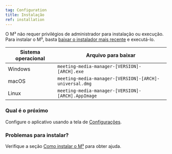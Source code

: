 ```yaml
---
tag: Configuration
title: Instalação
ref: installation
---
```


O M³ não requer privilégios de administrador para instalação ou execução. Para instalar o M³, basta [baixar o instalador mais recente]({{site.github}}/releases/latest) e executá-lo.

Sistema operacional | Arquivo para baixar
--- | ---
Windows | `meeting-media-manager-[VERSION]-[ARCH].exe`
macOS | `meeting-media-manager-[VERSION]-[ARCH]-universal.dmg`
Linux | `meeting-media-manager-[VERSION]-[ARCH].AppImage`

### Qual é o próximo

Configure o aplicativo usando a tela de [Configurações]({{page.lang}}/#configuration).

### Problemas para instalar?

Verifique a seção [Como instalar o M³]({{page.lang}}/#usage-notes) para obter ajuda.
